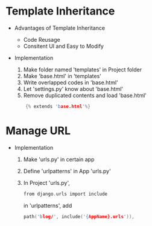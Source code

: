 # Template Inheritance

* Advantages of Template Inheritance
    - Code Reusage
    - Consitent UI and Easy to Modify

* Implementation
    1) Make folder named 'templates' in Project folder
    2) Make 'base.html' in 'templates'
    3) Write overlapped codes in 'base.html'
    4) Let 'settings.py' know about 'base.html'
    5) Remove duplicated contents and load 'base.html'
    ```c
        {% extends 'base.html'%}
    ```

# Manage URL

* Implementation
    1) Make 'urls.py' in certain app
    2) Define 'urlpatterns' in App 'urls.py'
    3) In Project 'urls.py',
        ```c
        from django.urls import include
        ```

        in 'urlpatterns', add 
        ```c
        path('blog/', include('{AppName}.urls')),
        ```